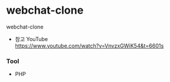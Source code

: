 # webchat-clone
webchat-clone
- 참고 YouTube   
https://www.youtube.com/watch?v=VnvzxGWiK54&t=6601s


### Tool
- PHP
